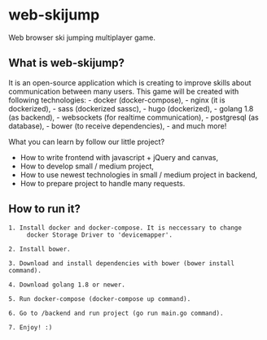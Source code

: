 # web-skijump
Web browser ski jumping multiplayer game.

## What is web-skijump?
It is an open-source application which is creating to improve skills about
communication between many users.
This game will be created with following technologies:
	- docker (docker-compose),
	- nginx (it is dockerized),
	- sass (dockerized sassc),
	- hugo (dockerized),
	- golang 1.8 (as backend),
	- websockets (for realtime communication),
	- postgresql (as database),
	- bower (to receive dependencies),
	- and much more!

What you can learn by follow our little project?
 - How to write frontend with javascript + jQuery and canvas,
 - How to develop small / medium project,
 - How to use newest technologies in small / medium project in backend,
 - How to prepare project to handle many requests.

## How to run it?
	1. Install docker and docker-compose. It is neccessary to change
		 docker Storage Driver to 'devicemapper'.

	2. Install bower.

	3. Download and install dependencies with bower (bower install command).

	4. Download golang 1.8 or newer.

	5. Run docker-compose (docker-compose up command).

	6. Go to /backend and run project (go run main.go command).

	7. Enjoy! :)
